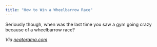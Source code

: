 ```yaml
---
title: "How to Win a Wheelbarrow Race"
---
```

<p>Seriously though, when was the last time you saw a gym going crazy because of a wheelbarrow race?</p>
<p><em>Via <a href="https://www.neatorama.com/2011/04/19/how-to-win-a-wheelbarrow-race/">neatorama.com</a></em></p>
